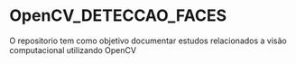 # OpenCV_DETECCAO_FACES
O repositorio tem como objetivo documentar estudos relacionados a visão computacional utilizando OpenCV
